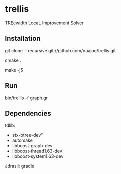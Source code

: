# trellis
TREewidth LocaL Improvement Solver

## Installation
git clone --recursive git://github.com/daajoe/trellis.git

cmake .

make -j5

## Run
bin/trellis -f graph.gr

## Dependencies
tdlib:
- stx-btree-dev"
- automake
- libboost-graph-dev
- libboost-thread1.63-dev
- libboost-system1.63-dev

Jdrasil: gradle